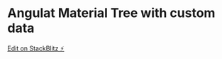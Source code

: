 # Angulat Material Tree with custom data

[Edit on StackBlitz ⚡️](https://stackblitz.com/edit/angular-ivy-dlhqyq)
